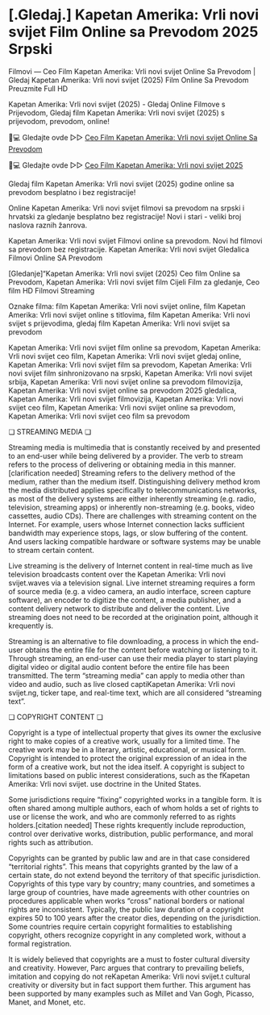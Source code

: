 # [.Gledaj.] Kapetan Amerika: Vrli novi svijet Film Online sa Prevodom 2025 Srpski

Filmovi — Ceo Film Kapetan Amerika: Vrli novi svijet Online Sa Prevodom | Gledaj Kapetan Amerika: Vrli novi svijet (2025) Film Online Sa Prevodom Preuzmite Full HD

Kapetan Amerika: Vrli novi svijet (2025) - Gledaj Online Filmove s Prijevodom, Gledaj film Kapetan Amerika: Vrli novi svijet (2025) s prijevodom, prevodom, online!

📱💻 Gledajte ovde ▷▷ [Ceo Film Kapetan Amerika: Vrli novi svijet Online Sa Prevodom](https://t.co/rqlsrOW7l1)

📱💻 Gledajte ovde ▷▷ [Ceo Film Kapetan Amerika: Vrli novi svijet 2025](https://t.co/rqlsrOW7l1)

Gledaj film Kapetan Amerika: Vrli novi svijet (2025) godine online sa prevodom besplatno i bez registracije!

Online Kapetan Amerika: Vrli novi svijet filmovi sa prevodom na srpski i hrvatski za gledanje besplatno bez registracije! Novi i stari - veliki broj naslova raznih žanrova.

Kapetan Amerika: Vrli novi svijet Filmovi online sa prevodom. Novi hd filmovi sa prevodom bez registracije. Kapetan Amerika: Vrli novi svijet Gledalica Filmovi Online SA Prevodom

[Gledanje]“Kapetan Amerika: Vrli novi svijet (2025) Ceo film Online sa Prevodom, Kapetan Amerika: Vrli novi svijet film Cijeli Film za gledanje, Ceo film HD Filmovi Streaming

Oznake filma: film Kapetan Amerika: Vrli novi svijet online, film Kapetan Amerika: Vrli novi svijet online s titlovima, film Kapetan Amerika: Vrli novi svijet s prijevodima, gledaj film Kapetan Amerika: Vrli novi svijet sa prevodom

Kapetan Amerika: Vrli novi svijet film online sa prevodom, Kapetan Amerika: Vrli novi svijet ceo film, Kapetan Amerika: Vrli novi svijet gledaj online, Kapetan Amerika: Vrli novi svijet film sa prevodom, Kapetan Amerika: Vrli novi svijet film sinhronizovano na srpski, Kapetan Amerika: Vrli novi svijet srbija, Kapetan Amerika: Vrli novi svijet online sa prevodom filmovizija, Kapetan Amerika: Vrli novi svijet online sa prevodom 2025 gledalica, Kapetan Amerika: Vrli novi svijet filmovizija, Kapetan Amerika: Vrli novi svijet ceo film, Kapetan Amerika: Vrli novi svijet online sa prevodom, Kapetan Amerika: Vrli novi svijet ceo film sa prevodom

❏ STREAMING MEDIA ❏

Streaming media is multimedia that is constantly received by and presented to an end-user while being delivered by a provider. The verb to stream refers to the process of delivering or obtaining media in this manner.[clarification needed] Streaming refers to the delivery method of the medium, rather than the medium itself. Distinguishing delivery method krom the media distributed applies specifically to telecommunications networks, as most of the delivery systems are either inherently streaming (e.g. radio, television, streaming apps) or inherently non-streaming (e.g. books, video cassettes, audio CDs). There are challenges with streaming content on the Internet. For example, users whose Internet connection lacks sufficient bandwidth may experience stops, lags, or slow buffering of the content. And users lacking compatible hardware or software systems may be unable to stream certain content.

Live streaming is the delivery of Internet content in real-time much as live television broadcasts content over the Kapetan Amerika: Vrli novi svijet.waves via a television signal. Live internet streaming requires a form of source media (e.g. a video camera, an audio interface, screen capture software), an encoder to digitize the content, a media publisher, and a content delivery network to distribute and deliver the content. Live streaming does not need to be recorded at the origination point, although it krequently is.

Streaming is an alternative to file downloading, a process in which the end-user obtains the entire file for the content before watching or listening to it. Through streaming, an end-user can use their media player to start playing digital video or digital audio content before the entire file has been transmitted. The term “streaming media” can apply to media other than video and audio, such as live closed captiKapetan Amerika: Vrli novi svijet.ng, ticker tape, and real-time text, which are all considered “streaming text”.

❏ COPYRIGHT CONTENT ❏

Copyright is a type of intellectual property that gives its owner the exclusive right to make copies of a creative work, usually for a limited time. The creative work may be in a literary, artistic, educational, or musical form. Copyright is intended to protect the original expression of an idea in the form of a creative work, but not the idea itself. A copyright is subject to limitations based on public interest considerations, such as the fKapetan Amerika: Vrli novi svijet. use doctrine in the United States.

Some jurisdictions require “fixing” copyrighted works in a tangible form. It is often shared among multiple authors, each of whom holds a set of rights to use or license the work, and who are commonly referred to as rights holders.[citation needed] These rights krequently include reproduction, control over derivative works, distribution, public performance, and moral rights such as attribution.

Copyrights can be granted by public law and are in that case considered “territorial rights”. This means that copyrights granted by the law of a certain state, do not extend beyond the territory of that specific jurisdiction. Copyrights of this type vary by country; many countries, and sometimes a large group of countries, have made agreements with other countries on procedures applicable when works “cross” national borders or national rights are inconsistent. Typically, the public law duration of a copyright expires 50 to 100 years after the creator dies, depending on the jurisdiction. Some countries require certain copyright formalities to establishing copyright, others recognize copyright in any completed work, without a formal registration.

It is widely believed that copyrights are a must to foster cultural diversity and creativity. However, Parc argues that contrary to prevailing beliefs, imitation and copying do not reKapetan Amerika: Vrli novi svijet.t cultural creativity or diversity but in fact support them further. This argument has been supported by many examples such as Millet and Van Gogh, Picasso, Manet, and Monet, etc.
